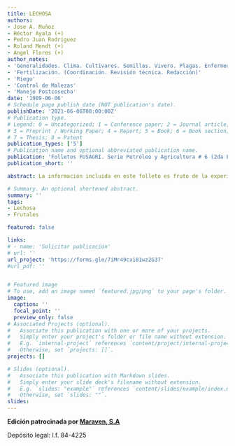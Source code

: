 ```yaml
---
title: LECHOSA
authors:
- Jose A. Muñoz 
- Héctor Ayala (+)
- Pedro Juan Rodríguez
- Roland Mendt (+)
- Angel Flores (+)
author_notes:
- 'Generalidades. Clima. Cultivares. Semillas. Vivero. Plagas. Enfermedades. Producción y Cosecha '
- 'Fertilización. (Coordinación. Revisión técnica. Redacción)'
- 'Riego'
- 'Control de Malezas'
- 'Manejo Postcosecha'
date: '1989-06-06'
# Schedule page publish date (NOT publication's date).
publishDate: '2021-06-06T00:00:00Z'
# Publication type.
# Legend: 0 = Uncategorized; 1 = Conference paper; 2 = Journal article;
# 3 = Preprint / Working Paper; 4 = Report; 5 = Book; 6 = Book section;
# 7 = Thesis; 8 = Patent
publication_types: ['5']
# Publication name and optional abbreviated publication name.
publication: 'Folletos FUSAGRI. Serie Petróleo y Agricultura # 6 (2da Edición)'
publication_short: ''

abstract: La información incluida en este folleto es fruto de la experiencia acumulada en las labores de investigación y asistencia técnica a productores de lechosas, realizadas por FUSAGRI en sus programas de frutales en diversas zonas del país.  

# Summary. An optional shortened abstract.
summary: ''
tags:
- Lechosa
- Frutales

featured: false

links:
# - name: 'Solicitar publicación'
# url: ''
url_project: 'https://forms.gle/7iMr49cxi81wz2G37'
#url_pdf: ''


# Featured image
# To use, add an image named `featured.jpg/png` to your page's folder. 
image:
  caption: ''
  focal_point: ''
  preview_only: false
# Associated Projects (optional).
#   Associate this publication with one or more of your projects.
#   Simply enter your project's folder or file name without extension.
#   E.g. `internal-project` references `content/project/internal-project/index.md`.
#   Otherwise, set `projects: []`.
projects: []

# Slides (optional).
#   Associate this publication with Markdown slides.
#   Simply enter your slide deck's filename without extension.
#   E.g. `slides: "example"` references `content/slides/example/index.md`.
#   Otherwise, set `slides: ""`.
slides:
---
```

**Edición patrocinada por [Maraven, S.A](https://es.wikipedia.org/wiki/Maraven)**

Depósito legal: l.f. 84-4225


